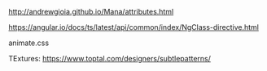 http://andrewgioia.github.io/Mana/attributes.html

https://angular.io/docs/ts/latest/api/common/index/NgClass-directive.html

animate.css

TExtures:
https://www.toptal.com/designers/subtlepatterns/
